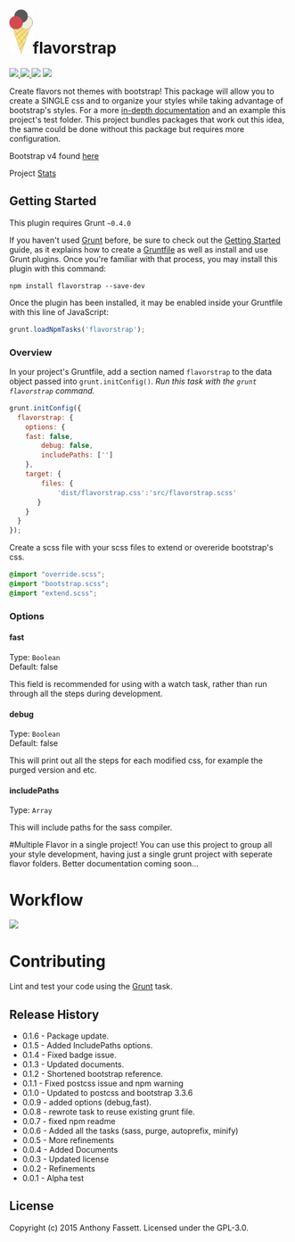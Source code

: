 <h1><img src="https://raw.githubusercontent.com/fassetar/flavorstrap/master/logo.png">flavorstrap</h1>
<a href="http://badge.fury.io/js/flavorstrap"><img src="https://badge.fury.io/js/flavorstrap.svg">
<a href="https://travis-ci.org/fassetar/flavorstrap"><img src="https://travis-ci.org/fassetar/flavorstrap.svg?branch=master">
<a href="https://david-dm.org/fassetar/flavorstrap"><img src="https://david-dm.org/fassetar/flavorstrap.svg"/><a/>
<a href="http://gruntjs.com/"><img src="https://cdn.gruntjs.com/builtwith.svg"/></a>


Create flavors not themes with bootstrap! This package will allow you to create a SINGLE css and to organize your styles while taking advantage of bootstrap's styles. For a more [ in-depth documentation](http://anthonyfassett.blogspot.com/2015/12/flavorstrap-npm-package-in-depth.html) and an example this project's test folder. This project bundles packages that work out this idea, the same could be done without this package but requires more configuration.

Bootstrap v4 found [here](https://github.com/fassetar/flavorstrap/tree/v4-dev)

Project [Stats](http://npm-stat.com/charts.html?package=flavorstrap&author=fassetar)

## Getting Started
This plugin requires Grunt `~0.4.0`

If you haven't used [Grunt](http://gruntjs.com/) before, be sure to check out the [Getting Started](http://gruntjs.com/getting-started) guide, as it explains how to create a [Gruntfile](http://gruntjs.com/sample-gruntfile) as well as install and use Grunt plugins. Once you're familiar with that process, you may install this plugin with this command:

```shell
npm install flavorstrap --save-dev
```

Once the plugin has been installed, it may be enabled inside your Gruntfile with this line of JavaScript:

```js
grunt.loadNpmTasks('flavorstrap');
```

### Overview
In your project's Gruntfile, add a section named `flavorstrap` to the data object passed into `grunt.initConfig()`.
_Run this task with the `grunt flavorstrap` command._

```js
grunt.initConfig({
  flavorstrap: {
    options: {
   	fast: false,
      	debug: false,
      	includePaths: ['']
    },
    target: {
        files: {
            'dist/flavorstrap.css':'src/flavorstrap.scss'
       }
    }
  }
});
```

Create a scss file with your scss files to extend or overeride bootstrap's css.

```flavorstrap.scss
@import "override.scss";
@import "bootstrap.scss";
@import "extend.scss";
```
### Options

#### fast
Type: `Boolean`  
Default: false

This field is recommended for using with a watch task, rather than run through all the steps during development.

#### debug
Type: `Boolean`  
Default: false

This will print out all the steps for each modified css, for example the purged version and etc.

#### includePaths
Type: `Array`

This will include paths for the sass compiler. 

#Multiple Flavor in a single project!
You can use this project to group all your style development, having just a single grunt project with seperate flavor folders.
Better documentation coming soon...


# Workflow

<img src="https://docs.google.com/drawings/d/1N-ve67CCCUi9YOIZipHALPWvmOc2mHh1oyIkshWAenw/pub?w=960&amp;h=720">

# Contributing
Lint and test your code using the [Grunt](http://gruntjs.com/) task.

## Release History
* 0.1.6 - Package update.
* 0.1.5 - Added IncludePaths options.
* 0.1.4 - Fixed badge issue.
* 0.1.3 - Updated documents.
* 0.1.2 - Shortened bootstrap reference.
* 0.1.1 - Fixed postcss issue and npm warning
* 0.1.0 - Updated to postcss and bootstrap 3.3.6
* 0.0.9 - added options (debug,fast).
* 0.0.8 - rewrote task to reuse existing grunt file.
* 0.0.7 - fixed npm readme
* 0.0.6 - Added all the tasks (sass, purge, autoprefix, minify)
* 0.0.5 - More refinements
* 0.0.4 - Added Documents
* 0.0.3 - Updated license
* 0.0.2 - Refinements
* 0.0.1 - Alpha test

## License
Copyright (c) 2015 Anthony Fassett. Licensed under the GPL-3.0.
